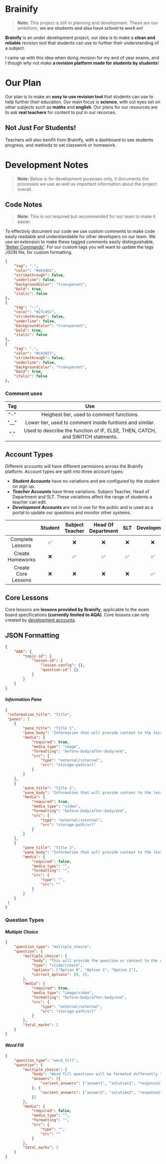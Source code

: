 # Brainify

> **Note:** This project is still in planning and development. These are our ambitions, **we are students and also have school to work on!**

**Brainify** is an under development project, our idea is to make a **clean and reliable** revision tool that students can use to further their understanding of a subject.

I came up with this idea when doing revision for my end of year exams, and I though why not make **a revision platform made for students by students**!

# Our Plan

Our plan is to make an **easy to use revision tool** that students can use to help further their education. Our main focus is **science**, with out eyes set on other subjects such as **maths** and **english**. Our plans for our resources are to ask **real teachers** for content to put in our recorces.

## Not Just For Students!

Teachers will also benifit from Brainify, with a dashboard to see students progress, and methods to set classwork or homework.

# Development Notes

> **Note:** Below is for development purposes only, it documents the processes we use as well as important information about the project overall.

## Code Notes
> **Note:** This is not required but recommended for our team to make it easier.

To effectivly document our code we use custom comments to make code easily readable and understandable for other developers on our team. We use an extension to make these tagged comments easily distinguishable, ['Better Commands'](https://marketplace.visualstudio.com/items?itemName=aaron-bond.better-comments). For our custom tags you will want to update the tags JSON file, for custom formatting.
```JSON
{
    "tag": "-",
    "color": "#eb34b1",
    "strikethrough": false,
    "underline": false,
    "backgroundColor": "transparent",
    "bold": true,
    "italic": false
},
{
    "tag": "--",
    "color": "#27c451",
    "strikethrough": false,
    "underline": false,
    "backgroundColor": "transparent",
    "bold": true,
    "italic": false
},
{
    "tag": ".",
    "color": "#c43927",
    "strikethrough": false,
    "underline": false,
    "backgroundColor": "transparent",
    "bold": true,
    "italic": false
},
```

### Comment uses
| Tag | Use |
| :-: | :-: |
| "-"  |  Heighest tier, used to comment functions. | 
|"__"|  Lower tier, used to comment inside funtions and similar.|
| "."| Used to describe the function of IF, ELSE, THEN, CATCH, and SWITCH statments.|

## Account Types

Different accounts will have different permisions across the Brainify platform. Account types are split into three account types:
* _**Student Accounts**_ have no variations and are configured by the student on sign up.
* _**Teacher Accounts**_ have three variations. Subject Teacher, Head of Department and SLT. These variations affect the range of students a teacher can edit.
* _**Development Accounts**_ are not in use for the public and is used as a portal to update our questions and monitor other systems.

|  | Student | Subject Teacher | Head Of Department | SLT | Development |
| :-: | :-: | :-: | :-: | :-: | :-: |
| Complete Lessons |✅|❌|❌|❌|❌|
| Create Homeworks |❌|✅ |✅|✅|✅|
| Create Core Lessons |❌|❌|❌|❌|✅|


## Core Lessons
Core lessons are **lessons provided by Brainify**, applicable to the exam board specifications **(currently limited to AQA)**. Core lessons can only created by 
[development accounts](#account-types).


## JSON Formatting

```JSON
{
    "AQA": {
        "topic-id": {
            "lesson-id": {
                "lesson-config": {},
                "question-id": {}
            }
        }
    }
}
```

#### **_Information Pane_**
```JSON
{
 "information_title": "Title",
 "panes": [
    {
        "pane_title": "Title 1",
        "pane_body": "Information that will provide context to the lesson.",
        "media": {
            "required": true,
            "media_type": "image",
            "formatting": "before-body/after-body/end",
            "src": {
                "type": "external/internal",
                "src": "storage-path/url"
            }
        }
    },
    {
        "pane_title": "Title 2",
        "pane_body": "Information that will provide context to the lesson.",
        "media": {
            "required": true,
            "media_type": "video",
            "formatting": "before-body/after-body/end",
            "src": {
                "type": "external/internal",
                "src": "storage-path/url"
            }
        }
    },
    {
        "pane_title": "Title 3",
        "pane_body": "Information that will provide context to the lesson.",
        "media": {
            "required": false,
            "media_type": "",
            "formatting": "",
            "src": {
                "type": "",
                "src": ""
            }
        }
    }
 ]
}
```

### **Question Types**
#### **_Multiple Choice_**
```JSON
{
    "question_type": "multiple_choice",
    "question": {
        "multiple_choice": {
            "body": "This will provide the question or context to the options.",
            "type": "slider/check",
            "options": ["Option 0", "Option 1", "Option 2"],
            "correct_options": [0, 2],
        },
        "media": {
            "required": true,
            "media_type": "image/video",
            "formatting": "before-body/after-body/end",
            "src": {
                "type": "external/internal",
                "src": "storage-path/url"
            }
        },
        "total_marks": 2
    }
}
```

#### **_Word Fill_**
```JSON
{
    "question_type": "word_fill",
    "question": {
        "multiple_choice": {
            "body": "Word fill questions will be formated differently to other questions. Answer spaces will be symbolised by _*1*_, _*2*_.",
            "answers": [{
                "varient_answers": ["answer1", "solution1", "responce1"]
            }, {
                "varient_answers": ["answer2", "solution2", "responce2"]
            }]
        },
        "media": {
            "required": false,
            "media_type": "",
            "formatting": "",
            "src": {
                "type": "",
                "src": ""
            }
        },
        "total_marks": 2             
    }
}
```